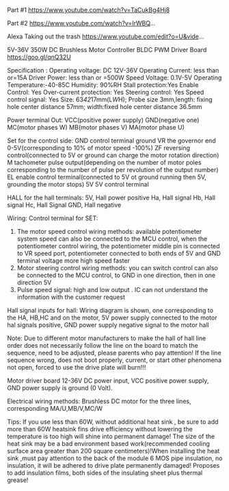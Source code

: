 Part #1 https://www.youtube.com/watch?v=TaCukBg4Hj8


Part #2 https://www.youtube.com/watch?v=IrWBQ...

Alexa Taking out the trash
https://www.youtube.com/edit?o=U&vide...


5V-36V 350W DC Brushless Motor Controller BLDC PWM Driver Board
https://goo.gl/qnQ32U


Specification :
Operating voltage: DC 12V-36V
Operating Current: less than or=15A
Driver Power: less than or =500W
Speed Voltage: 0.1V-5V
Operating Temperature:-40-85C
Humidity: 90%RH
Stall protection:Yes
Enable Control: Yes
Over-current protection: Yes
Steering control: Yes
Speed control signal: Yes
Size: 63*42*17mm(L*W*H); Probe size 3mm,length: fixing hole center distance 57mm; width:fixed hole center distance 36.5mm
 
Power terminal Out:
VCC(positive power supply)
GND(negative one)
MC(motor phases W)
MB(motor phases V)
MA(motor phase U)
 
Set for the control side:
GND control terminal ground
VR  the governor end 0-5V(corresponding to 10% of motor speed -100%)
ZF  reversing control(connected to 5V or ground can charge the motor rotation direction)
M  tachometer pulse output(depending on the number of motor poles corresponding to the number of pulse per revolution of the output number)
EL  enable control terminal(connected to 5V ot ground running then 5V, grounding the motor stops)
5V  5V control terminal
 
HALL for the hall terminals:
5V, Hall power positive
Ha, Hall signal
Hb, Hall signal
Hc, Hall Signal
GND, Hall negative
 
Wiring:
Control terminal for SET:
1. The motor speed control wiring methods: available potentiometer system speed can also be connected to the MCU control, when the potentiometer control wiring, the potentiometer middle pin is connected to VR speed port, potentiometer connected to both ends of 5V and GND terminal voltage more high speed faster
2. Motor steering control wiring methods: you can switch control can also be connected to the MCU control, to GND in one direction, then in one direction 5V
3. Pulse speed signal: high and low output . IC can not understand the information with the customer request
 
Hall signal inputs for hall:
Wiring diagram is shown, one corresponding to the HA, HB,HC and on the motor, 5V power supply connected to the motor hal signals positive, GND power supply negative signal to the motor hall
 
Note: Due to different motor manufacturers to make the hall of hall line order does not necessarily follow the line on the board to match the sequence, need to be adjusted, please parents who pay attention! If the line sequence wrong, does not boot properly, current, or start other phenomena not open, forced to use the drive plate will burn!!!
 
Motor driver board 12-36V DC power input,
VCC positive power supply,
GND power supply is ground (0 Volt).
 
Electrical wiring methods:
Brushless DC motor for the three lines, corresponding MA/U,MB/V,MC/W
 
Tips: If you use less than 60W, without additional heat sink , be sure to add more than 60W heatsink fins drive efficiency without lowering the temperature is too high will shine into permanent damage! The size of the heat sink may be a bad environment based work(recommended cooling surface area greater than 200 square centimeters)!When installing the heat sink ,must pay attention to the back of the module 6 MOS pipe insulation, no insulation, it will be adhered to drive plate permanently damaged! Proposes to add insulation films, both sides of the insulating sheet plus thermal grease!
